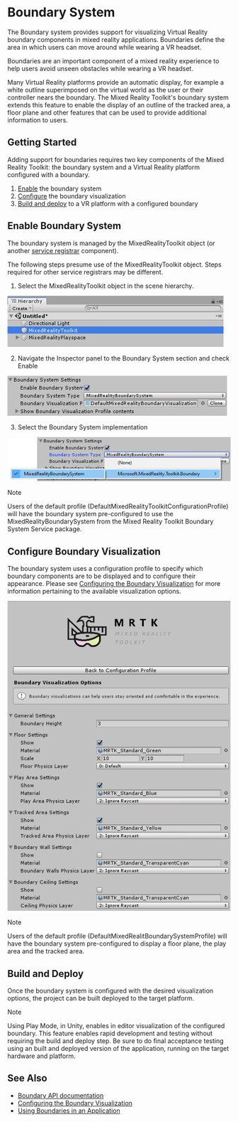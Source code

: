 # Boundary System

The Boundary system provides support for visualizing Virtual Reality boundary components in
mixed reality applications. Boundaries define the area in which users can move around 
while wearing a VR headset.

Boundaries are an important component of a mixed reality experience to help users avoid unseen 
obstacles while wearing a VR headset.

Many Virtual Reality platforms provide an automatic display, for example a white outline 
superimposed on the virtual world as the user or their controller nears the boundary. The
Mixed Reality Toolkit's boundary system extends this feature to enable the display of an 
outline of the tracked area, a floor plane and other features that can be used to provide
additional information to users. 

## Getting Started

Adding support for boundaries requires two key components of the Mixed Reality Toolkit: the 
boundary system and a Virtual Reality platform configured with a boundary.

1. [Enable](#enable-boundary-system) the boundary system
2. [Configure](#configure-boundary-visualization) the boundary visualization
3. [Build and deploy](#build-and-deploy) to a VR platform with a configured boundary

## Enable Boundary System

The boundary system is managed by the MixedRealityToolkit object (or another [service registrar](xref:Microsoft.MixedReality.Toolkit.IMixedRealityServiceRegistrar) component). 

The following steps presume use of the MixedRealityToolkit object. Steps required for other service registrars may be different.

1. Select the MixedRealityToolkit object in the scene hierarchy.

![MRTK Configured Scene Hierarchy](../../Documentation/Images/MRTK_ConfiguredHierarchy.png)

2. Navigate the Inspector panel to the Boundary System section and check Enable

![Enable the Boundary System](../../Documentation/Images/Boundary/MRTKConfig_Boundary.png)

3. Select the Boundary System implementation

![Select the Boundarys System Implementation](../../Documentation/Images/Boundary/BoundarySelectSystemType.png)

> [!NOTE]
> Users of the default profile (DefaultMixedRealityToolkitConfigurationProfile) will have the boundary system pre-configured to use the MixedRealityBoundarySystem from the Mixed Reality 
Toolkit Boundary System Service package.

## Configure Boundary Visualization

The boundary system uses a configuration profile to specify which boundary components are to be displayed and to configure their appearance. Please see [Configuring the Boundary Visualization](ConfiguringBoundaryVisualization.md) for more information pertaining to the available visualization options.

![Boundary Visualization Options](../../Documentation/Images/Boundary/BoundaryVisualizationProfile.png)

> [!NOTE]
> Users of the default profile (DefaultMixedRealitBoundarySystemProfile) will have the boundary system pre-configured to display a floor plane, the play area and the tracked area.

## Build and Deploy

Once the boundary system is configured with the desired visualization options, the project can be built deployed to the target platform.

> [!NOTE]
> Using Play Mode, in Unity, enables in editor visualization of the configured boundary. This feature enables rapid development and testing without requiring the build and deploy step. Be sure to do final acceptance testing using an built and deployed version of the application, running on the target hardware and platform.

## See Also

- [Boundary API documentation](xref:Microsoft.MixedReality.Toolkit.Boundary)
- [Configuring the Boundary Visualization](ConfiguringBoundaryVisualization.md)
- [Using Boundaries in an Application](../TODO.md)
